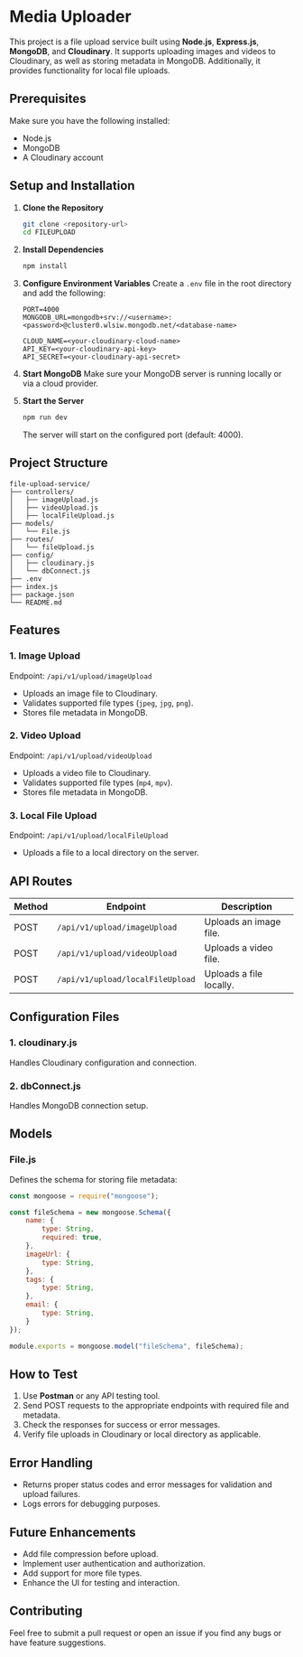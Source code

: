 # Media Uploader

This project is a file upload service built using **Node.js**, **Express.js**, **MongoDB**, and **Cloudinary**. It supports uploading images and videos to Cloudinary, as well as storing metadata in MongoDB. Additionally, it provides functionality for local file uploads.

## Prerequisites

Make sure you have the following installed:

- Node.js
- MongoDB
- A Cloudinary account

## Setup and Installation

1. **Clone the Repository**
   ```bash
   git clone <repository-url>
   cd FILEUPLOAD
   ```

2. **Install Dependencies**
   ```bash
   npm install
   ```

3. **Configure Environment Variables**
   Create a `.env` file in the root directory and add the following:
   ```env
   PORT=4000
   MONGODB_URL=mongodb+srv://<username>:<password>@cluster0.wlsiw.mongodb.net/<database-name>

   CLOUD_NAME=<your-cloudinary-cloud-name>
   API_KEY=<your-cloudinary-api-key>
   API_SECRET=<your-cloudinary-api-secret>
   ```

4. **Start MongoDB**
   Make sure your MongoDB server is running locally or via a cloud provider.

5. **Start the Server**
   ```bash
   npm run dev
   ```
   The server will start on the configured port (default: 4000).

## Project Structure

```
file-upload-service/
├── controllers/
│   ├── imageUpload.js
│   ├── videoUpload.js
│   ├── localFileUpload.js
├── models/
│   └── File.js
├── routes/
│   └── fileUpload.js
├── config/
│   ├── cloudinary.js
│   └── dbConnect.js
├── .env
├── index.js
├── package.json
└── README.md
```

## Features

### 1. Image Upload
Endpoint: `/api/v1/upload/imageUpload`
- Uploads an image file to Cloudinary.
- Validates supported file types (`jpeg`, `jpg`, `png`).
- Stores file metadata in MongoDB.

### 2. Video Upload
Endpoint: `/api/v1/upload/videoUpload`
- Uploads a video file to Cloudinary.
- Validates supported file types (`mp4`, `mpv`).
- Stores file metadata in MongoDB.

### 3. Local File Upload
Endpoint: `/api/v1/upload/localFileUpload`
- Uploads a file to a local directory on the server.

## API Routes

| Method | Endpoint                  | Description                |
|--------|---------------------------|----------------------------|
| POST   | `/api/v1/upload/imageUpload` | Uploads an image file.     |
| POST   | `/api/v1/upload/videoUpload` | Uploads a video file.      |
| POST   | `/api/v1/upload/localFileUpload` | Uploads a file locally.    |

## Configuration Files

### 1. **cloudinary.js**
Handles Cloudinary configuration and connection.

### 2. **dbConnect.js**
Handles MongoDB connection setup.

## Models

### File.js
Defines the schema for storing file metadata:
```javascript
const mongoose = require("mongoose");

const fileSchema = new mongoose.Schema({
    name: {
        type: String,
        required: true,
    },
    imageUrl: {
        type: String,
    },
    tags: {
        type: String,
    },
    email: {
        type: String,
    }
});

module.exports = mongoose.model("fileSchema", fileSchema);
```

## How to Test

1. Use **Postman** or any API testing tool.
2. Send POST requests to the appropriate endpoints with required file and metadata.
3. Check the responses for success or error messages.
4. Verify file uploads in Cloudinary or local directory as applicable.

## Error Handling

- Returns proper status codes and error messages for validation and upload failures.
- Logs errors for debugging purposes.

## Future Enhancements

- Add file compression before upload.
- Implement user authentication and authorization.
- Add support for more file types.
- Enhance the UI for testing and interaction.

## Contributing

Feel free to submit a pull request or open an issue if you find any bugs or have feature suggestions.
